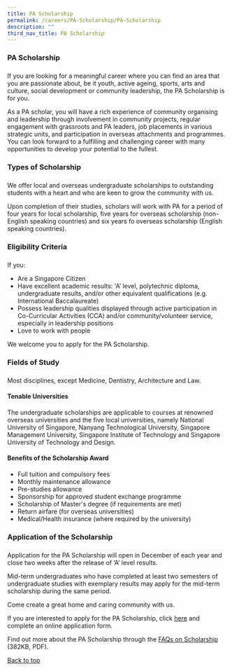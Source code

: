 ```yaml
---
title: PA Scholarship
permalink: /careers/PA-Scholarship/PA-Scholarship
description: ""
third_nav_title: PA Scholarship
---
```

### PA Scholarship
### 

If you are looking for a meaningful career where you can find an area that you are passionate about, be it youth, active ageing, sports, arts and culture, social development or community leadership, the PA Scholarship is for you.

As a PA scholar, you will have a rich experience of community organising and leadership through involvement in community projects, regular engagement with grassroots and PA leaders, job placements in various strategic units, and participation in overseas attachments and programmes. You can look forward to a fulfilling and challenging career with many opportunities to develop your potential to the fullest. 

### Types of Scholarship
### 
We offer local and overseas undergraduate scholarships to outstanding students with a heart and who are keen to grow the community with us.

Upon completion of their studies, scholars will work with PA for a period of four years for local scholarship, five years for overseas scholarship (non-English speaking countries) and six years fo overseas scholarship (English speaking countries).

### Eligibility Criteria
### 
If you:

* Are a Singapore Citizen 
* Have excellent academic results: 'A’ level, polytechnic diploma, undergraduate results, and/or other equivalent qualifications (e.g. International Baccalaureate)
* Possess leadership qualities displayed through active participation in Co-Curricular Activities (CCA) and/or community/volunteer service, especially in leadership positions
* Love to work with people


We welcome you to apply for the PA Scholarship.

### Fields of Study
### 
Most disciplines, except Medicine, Dentistry, Architecture and Law.

#### Tenable Universities
#### 
The undergraduate scholarships are applicable to courses at renowned overseas universities and the five local universities, namely National University of Singapore, Nanyang Technological University, Singapore Management University, Singapore Institute of Technology and Singapore University of Technology and Design.

#### Benefits of the Scholarship Award
#### 
* Full tuition and compulsory fees 
* Monthly maintenance allowance 
* Pre-studies allowance 
* Sponsorship for approved student exchange programme
* Scholarship of Master's degree (if requirements are met)
* Return airfare (for overseas universities) 
* Medical/Health insurance (where required by the university)


###  Application of the Scholarship
### 
Application for the PA Scholarship will open in December of each year and close two weeks after the release of ‘A’ level results.

Mid-term undergraduates who have completed at least two semesters of undergraduate studies with exemplary results may apply for the mid-term scholarship during the same period.

Come create a great home and caring community with us.

If you are interested to apply for the PA Scholarship, click [here](//) and complete an online application form.

Find out more about the PA Scholarship through the [FAQs on Scholarship](//) (382KB, PDF).

[Back to top](#1)